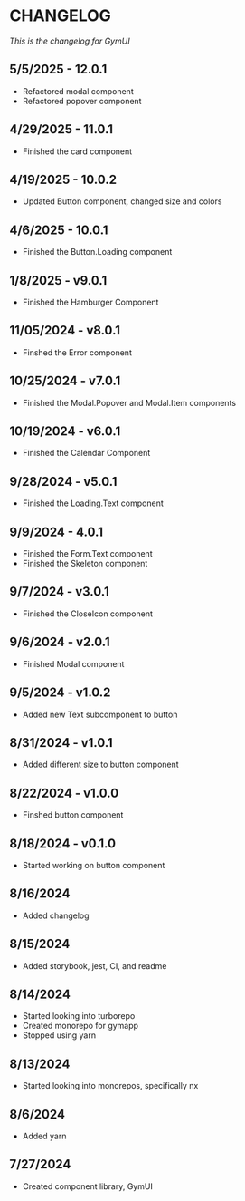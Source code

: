 # CHANGELOG

_This is the changelog for GymUI_

## 5/5/2025 - 12.0.1

- Refactored modal component
- Refactored popover component

## 4/29/2025 - 11.0.1

- Finished the card component

## 4/19/2025 - 10.0.2

- Updated Button component, changed size and colors

## 4/6/2025 - 10.0.1

- Finished the Button.Loading component

## 1/8/2025 - v9.0.1

- Finished the Hamburger Component

## 11/05/2024 - v8.0.1

- Finshed the Error component

## 10/25/2024 - v7.0.1

- Finished the Modal.Popover and Modal.Item components

## 10/19/2024 - v6.0.1

- Finished the Calendar Component

## 9/28/2024 - v5.0.1

- Finished the Loading.Text component

## 9/9/2024 - 4.0.1

- Finished the Form.Text component
- Finished the Skeleton component

## 9/7/2024 - v3.0.1

- Finished the CloseIcon component

## 9/6/2024 - v2.0.1

- Finished Modal component

## 9/5/2024 - v1.0.2

- Added new Text subcomponent to button

## 8/31/2024 - v1.0.1

- Added different size to button component

## 8/22/2024 - v1.0.0

- Finshed button component

## 8/18/2024 - v0.1.0

- Started working on button component

## 8/16/2024

- Added changelog

## 8/15/2024

- Added storybook, jest, CI, and readme

## 8/14/2024

- Started looking into turborepo
- Created monorepo for gymapp
- Stopped using yarn

## 8/13/2024

- Started looking into monorepos, specifically nx

## 8/6/2024

- Added yarn

## 7/27/2024

- Created component library, GymUI
